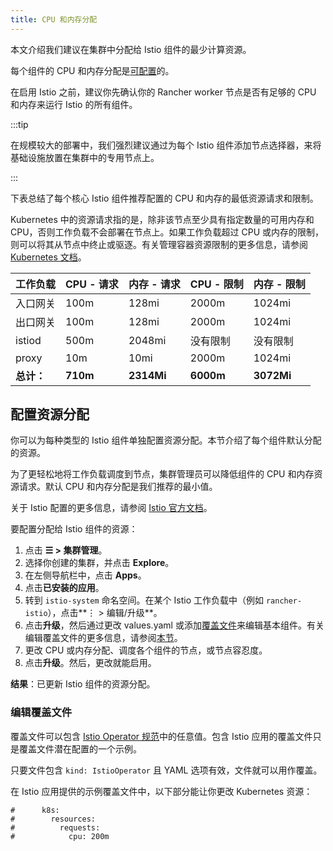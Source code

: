 ```yaml
---
title: CPU 和内存分配
---
```


本文介绍我们建议在集群中分配给 Istio 组件的最少计算资源。

每个组件的 CPU 和内存分配是[可配置](#配置资源分配)的。

在启用 Istio 之前，建议你先确认你的 Rancher worker 节点是否有足够的 CPU 和内存来运行 Istio 的所有组件。

:::tip

在规模较大的部署中，我们强烈建议通过为每个 Istio 组件添加节点选择器，来将基础设施放置在集群中的专用节点上。

:::

下表总结了每个核心 Istio 组件推荐配置的 CPU 和内存的最低资源请求和限制。

Kubernetes 中的资源请求指的是，除非该节点至少具有指定数量的可用内存和 CPU，否则工作负载不会部署在节点上。如果工作负载超过 CPU 或内存的限制，则可以将其从节点中终止或驱逐。有关管理容器资源限制的更多信息，请参阅 [Kubernetes 文档](https://kubernetes.io/docs/concepts/configuration/manage-compute-resources-container/)。

| 工作负载 | CPU - 请求 | 内存 - 请求 | CPU - 限制 | 内存 - 限制 |
|----------------------|---------------|------------|-----------------|-------------------|
| 入口网关 | 100m | 128mi | 2000m | 1024mi |
| 出口网关 | 100m | 128mi | 2000m | 1024mi |
| istiod | 500m | 2048mi | 没有限制 | 没有限制 |
| proxy | 10m | 10mi | 2000m | 1024mi |
| **总计：** | **710m** | **2314Mi** | **6000m** | **3072Mi** |

## 配置资源分配

你可以为每种类型的 Istio 组件单独配置资源分配。本节介绍了每个组件默认分配的资源。

为了更轻松地将工作负载调度到节点，集群管理员可以降低组件的 CPU 和内存资源请求。默认 CPU 和内存分配是我们推荐的最小值。

关于 Istio 配置的更多信息，请参阅 [Istio 官方文档](https://istio.io/)。

要配置分配给 Istio 组件的资源：

1. 点击 **☰ > 集群管理**。
1. 选择你创建的集群，并点击 **Explore**。
1. 在左侧导航栏中，点击 **Apps**。
1. 点击**已安装的应用**。
1. 转到 `istio-system` 命名空间。在某个 Istio 工作负载中（例如 `rancher-istio`），点击**⋮ > 编辑/升级**。
1. 点击**升级**，然后通过更改 values.yaml 或添加[覆盖文件](configuration/configuration.md#覆盖文件)来编辑基本组件。有关编辑覆盖文件的更多信息，请参阅[本节](#编辑覆盖文件)。
1. 更改 CPU 或内存分配、调度各个组件的节点，或节点容忍度。
1. 点击**升级**。然后，更改就能启用。

**结果**：已更新 Istio 组件的资源分配。

### 编辑覆盖文件

覆盖文件可以包含 [Istio Operator 规范](https://istio.io/latest/docs/reference/config/istio.operator.v1alpha1/#IstioOperatorSpec)中的任意值。包含 Istio 应用的覆盖文件只是覆盖文件潜在配置的一个示例。

只要文件包含 `kind: IstioOperator` 且 YAML 选项有效，文件就可以用作覆盖。

在 Istio 应用提供的示例覆盖文件中，以下部分能让你更改 Kubernetes 资源：

```
#      k8s:
#        resources:
#          requests:
#            cpu: 200m
```
